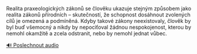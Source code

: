 
Realita praxeologických zákonů se člověku ukazuje stejným způsobem jako realita zákonů přírodních – skutečností, že schopnost dosáhnout zvolených cílů je omezená a podmíněná. Kdyby takové zákony neexistovaly, člověk by byl buď všemocný a nikdy by nepociťoval žádnou nespokojenost, kterou by nemohl okamžitě a zcela odstranit, nebo by nemohl jednat vůbec.

[🔊 Poslechnout audio](/data/7-paragraphs/audio/chapter_151/para_002-Realita-praxeologickch-zkon-se-lovku-ukazuje.mp3)
